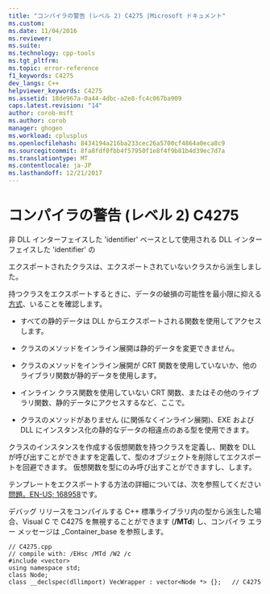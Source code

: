 ```yaml
---
title: "コンパイラの警告 (レベル 2) C4275 |Microsoft ドキュメント"
ms.custom: 
ms.date: 11/04/2016
ms.reviewer: 
ms.suite: 
ms.technology: cpp-tools
ms.tgt_pltfrm: 
ms.topic: error-reference
f1_keywords: C4275
dev_langs: C++
helpviewer_keywords: C4275
ms.assetid: 18de967a-0a44-4dbc-a2e8-fc4c067ba909
caps.latest.revision: "14"
author: corob-msft
ms.author: corob
manager: ghogen
ms.workload: cplusplus
ms.openlocfilehash: 8434194a216ba233cec26a5700cf4864a0eca8c9
ms.sourcegitcommit: 8fa8fdf0fbb4f57950f1e8f4f9b81b4d39ec7d7a
ms.translationtype: MT
ms.contentlocale: ja-JP
ms.lasthandoff: 12/21/2017
---
```

# <a name="compiler-warning-level-2-c4275"></a>コンパイラの警告 (レベル 2) C4275
非 DLL インターフェイスした 'identifier' ベースとして使用される DLL インターフェイスした 'identifier' の  
  
 エクスポートされたクラスは、エクスポートされていないクラスから派生しました。  
  
 持つクラスをエクスポートするときに、データの破損の可能性を最小限に抑える[方式](../../cpp/dllexport-dllimport.md)、いることを確認します。  
  
-   すべての静的データは DLL からエクスポートされる関数を使用してアクセスします。  
  
-   クラスのメソッドをインライン展開は静的データを変更できません。  
  
-   クラスのメソッドをインライン展開が CRT 関数を使用していないか、他のライブラリ関数が静的データを使用します。  
  
-   インライン クラス関数を使用していない CRT 関数、またはその他のライブラリ関数、静的データにアクセスするなど、ここで。  
  
-   クラスのメソッドがありません (に関係なくインライン展開)、EXE および DLL にインスタンス化の静的なデータの相違点のある型を使用できます。  
  
 クラスのインスタンスを作成する仮想関数を持つクラスを定義し、関数を DLL が呼び出すことができますを定義して、型のオブジェクトを削除してエクスポートを回避できます。  仮想関数を型にのみ呼び出すことができますし、します。  
  
 テンプレートをエクスポートする方法の詳細については、次を参照してください[問題。EN-US; 168958](http://support.microsoft.com/default.aspx?scid=KB;EN-US;168958)です。  
  
 デバッグ リリースをコンパイルする C++ 標準ライブラリ内の型から派生した場合、Visual C で C4275 を無視することができます (**/MTd**) し、コンパイラ エラー メッセージは _Container_base を参照します。  
  
```  
// C4275.cpp  
// compile with: /EHsc /MTd /W2 /c  
#include <vector>  
using namespace std;  
class Node;  
class __declspec(dllimport) VecWrapper : vector<Node *> {};   // C4275  
```
